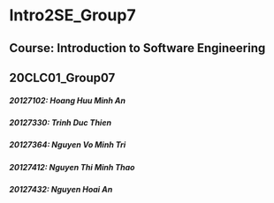 ﻿# Intro2SE_Group7
 ## Course: Introduction to Software Engineering
 ## 20CLC01_Group07
 ##### 20127102: Hoang Huu Minh An
 ##### 20127330: Trinh Duc Thien
 ##### 20127364: Nguyen Vo Minh Tri
 ##### 20127412: Nguyen Thi Minh Thao
 ##### 20127432: Nguyen Hoai An
